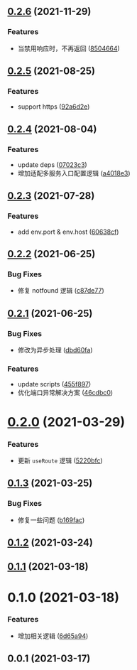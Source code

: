 ## [0.2.6](https://github.com/MicroAppJS/plugin-koa/compare/v0.2.5...v0.2.6) (2021-11-29)


### Features

* 当禁用响应时，不再返回 ([8504664](https://github.com/MicroAppJS/plugin-koa/commit/8504664496453c5523012a4f73e30d034f28360f))

## [0.2.5](https://github.com/MicroAppJS/plugin-koa/compare/v0.2.4...v0.2.5) (2021-08-25)


### Features

* support https ([92a6d2e](https://github.com/MicroAppJS/plugin-koa/commit/92a6d2e914f2af37b865c02052401f0184985b57))

## [0.2.4](https://github.com/MicroAppJS/plugin-koa/compare/v0.2.3...v0.2.4) (2021-08-04)


### Features

* update deps ([07023c3](https://github.com/MicroAppJS/plugin-koa/commit/07023c3749dd99eeca6ed46694f843947a48194a))
* 增加适配多服务入口配置逻辑 ([a4018e3](https://github.com/MicroAppJS/plugin-koa/commit/a4018e335d0f4d49fe39f7d2fadb9a3e588fcd6d))

## [0.2.3](https://github.com/MicroAppJS/plugin-koa/compare/v0.2.2...v0.2.3) (2021-07-28)


### Features

* add env.port & env.host ([60638cf](https://github.com/MicroAppJS/plugin-koa/commit/60638cfc049a07f13800021b39ddf34406f65476))

## [0.2.2](https://github.com/MicroAppJS/plugin-koa/compare/v0.2.1...v0.2.2) (2021-06-25)


### Bug Fixes

* 修复 notfound 逻辑 ([c87de77](https://github.com/MicroAppJS/plugin-koa/commit/c87de7757425c8df6b6844ab740d6adeacce9ad4))

## [0.2.1](https://github.com/MicroAppJS/plugin-koa/compare/v0.2.0...v0.2.1) (2021-06-25)


### Bug Fixes

* 修改为异步处理 ([dbd60fa](https://github.com/MicroAppJS/plugin-koa/commit/dbd60faf10782468f10d757c7b2f2469ce579ea3))


### Features

* update scripts ([455f897](https://github.com/MicroAppJS/plugin-koa/commit/455f8970d40ccf8b4c8c3ea321e2d0e4fb5e0c5e))
* 优化端口异常解决方案 ([46cdbc0](https://github.com/MicroAppJS/plugin-koa/commit/46cdbc0411bacdc09d6a1a4a463a3747fe01eaf1))

# [0.2.0](https://github.com/MicroAppJS/plugin-koa/compare/v0.1.3...v0.2.0) (2021-03-29)


### Features

* 更新 `useRoute` 逻辑 ([5220bfc](https://github.com/MicroAppJS/plugin-koa/commit/5220bfca560698a78d75363f9c173170f7daa541))

## [0.1.3](https://github.com/MicroAppJS/plugin-koa/compare/v0.1.2...v0.1.3) (2021-03-25)


### Bug Fixes

* 修复一些问题 ([b169fac](https://github.com/MicroAppJS/plugin-koa/commit/b169face03d8847fa47d48c245ffbb4207fc701d))

## [0.1.2](https://github.com/MicroAppJS/plugin-koa/compare/v0.1.1...v0.1.2) (2021-03-24)

## [0.1.1](https://github.com/MicroAppJS/plugin-koa/compare/v0.1.0...v0.1.1) (2021-03-18)

# 0.1.0 (2021-03-18)


### Features

* 增加相关逻辑 ([6d65a94](https://github.com/MicroAppJS/plugin-koa/commit/6d65a9433aa436cf446bb777bafc4a9857acacf0))

## 0.0.1 (2021-03-17)

